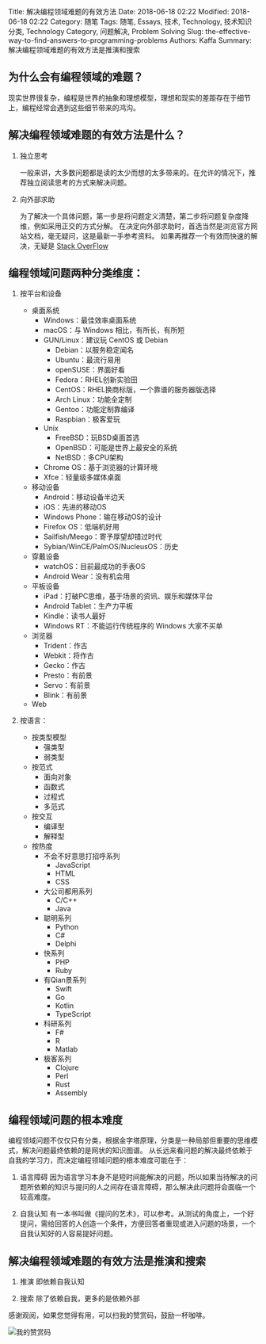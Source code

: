 Title: 解决编程领域难题的有效方法
Date: 2018-06-18 02:22
Modified: 2018-06-18 02:22
Category: 随笔
Tags: 随笔, Essays, 技术, Technology, 技术知识分类, Technology Category, 问题解决, Problem Solving
Slug: the-effective-way-to-find-answers-to-programming-problems
Authors: Kaffa
Summary: 解决编程领域难题的有效方法是推演和搜索

## 为什么会有编程领域的难题？

现实世界很复杂，编程是世界的抽象和理想模型，理想和现实的差距存在于细节上，编程经常会遇到这些细节带来的鸿沟。

## 解决编程领域难题的有效方法是什么？

1. 独立思考

    一般来讲，大多数问题都是读的太少而想的太多带来的。在允许的情况下，推荐独立阅读思考的方式来解决问题。

2. 向外部求助

    为了解决一个具体问题，第一步是将问题定义清楚，第二步将问题复杂度降维，例如采用正交的方式分解。
    在决定向外部求助时，首选当然是浏览官方网站文档，毫无疑问，这是最新一手参考资料。
    如果再推荐一个有效而快速的解决，无疑是 [Stack OverFlow][2]

## 编程领域问题两种分类维度：

1. 按平台和设备
    - 桌面系统
        - Windows：最佳效率桌面系统
        - macOS：与 Windows 相比，有所长，有所短
        - GUN/Linux：建议玩 CentOS 或 Debian
            - Debian：以服务稳定闻名
            - Ubuntu：最流行易用
            - openSUSE：界面好看
            - Fedora：RHEL创新实验田
            - CentOS：RHEL换商标版，一个靠谱的服务器版选择
            - Arch Linux：功能全定制
            - Gentoo：功能定制靠编译
            - Raspbian：极客爱玩
        - Unix
            - FreeBSD：玩BSD桌面首选
            - OpenBSD：可能是世界上最安全的系统
            - NetBSD：多CPU架构
        - Chrome OS：基于浏览器的计算环境
        - Xfce：轻量级多媒体桌面
    - 移动设备
        - Android：移动设备半边天
        - iOS：先进的移动OS
        - Windows Phone：输在移动OS的设计
        - Firefox OS：低端机好用
        - Sailfish/Meego：寄予厚望却错过时代
        - Sybian/WinCE/PalmOS/NucleusOS：历史
    - 穿戴设备
        - watchOS：目前最成功的手表OS
        - Android Wear：没有机会用
    - 平板设备
        - iPad：打破PC思维，基于场景的资讯、娱乐和媒体平台
        - Android Tablet：生产力平板
        - Kindle：读书人最好
        - Windows RT：不能运行传统程序的 Windows 大家不买单
    - 浏览器
        - Trident：作古
        - Webkit：将作古
        - Gecko：作古
        - Presto：有前景
        - Servo：有前景
        - Blink：有前景
    - Web

2. 按语言：
    - 按类型模型
        - 强类型
        - 弱类型
    - 按范式
        - 面向对象
        - 函数式
        - 过程式
        - 多范式
    - 按交互
        - 编译型
        - 解释型
    - 按热度
        - 不会不好意思打招呼系列
            - JavaScript
            - HTML
            - CSS
        - 大公司都用系列
            - C/C++
            - Java
        - 聪明系列
            - Python
            - C#
            - Delphi
        - 快系列
            - PHP
            - Ruby
        - 有Qian景系列
            - Swift
            - Go
            - Kotlin
            - TypeScript
        - 科研系列
            - F#
            - R
            - Matlab
        - 极客系列
            - Clojure
            - Perl
            - Rust
            - Assembly

## 编程领域问题的根本难度

编程领域问题不仅仅只有分类，根据金字塔原理，分类是一种局部但重要的思维模式，解决问题最终依赖的是网状的知识图谱。
从长远来看问题的解决最终依赖于自我的学习力，而决定编程领域问题的根本难度可能在于：

1. 语言障碍
    因为语言学习本身不是短时间能解决的问题，所以如果当待解决的问题所依赖的知识与提问的人之间存在语言障碍，那么解决此问题将会面临一个较高难度。

2. 自我认知
    有一本书叫做《提问的艺术》，可以参考。从测试的角度上，一个好提问，需给回答的人创造一个条件，方便回答者重现或进入问题的场景，一个自我认知好的人容易提好问题。

## 解决编程领域难题的有效方法是推演和搜索

1. 推演
    即依赖自我认知

2. 搜索
    除了依赖自我，更多的是依赖外部

感谢观阅，如果您觉得有用，可以扫我的赞赏码，鼓励一杯咖啡。

![我的赞赏码](https://kaffa.im/img/reward.png "我的赞赏码")

[1]: https://kaffa.im/img/reward.png
[2]: https://www.stackoverflow.com